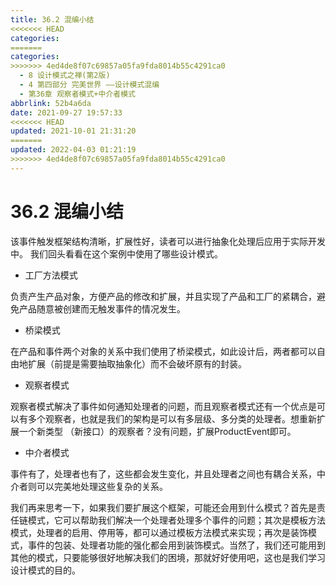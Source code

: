 ```yaml
---
title: 36.2 混编小结
<<<<<<< HEAD
categories:
=======
categories: 
>>>>>>> 4ed4de8f07c69857a05fa9fda8014b55c4291ca0
  - 8 设计模式之禅(第2版)
  - 4 第四部分 完美世界 ——设计模式混编
  - 第36章 观察者模式+中介者模式
abbrlink: 52b4a6da
date: 2021-09-27 19:57:33
<<<<<<< HEAD
updated: 2021-10-01 21:31:20
=======
updated: 2022-04-03 01:21:19
>>>>>>> 4ed4de8f07c69857a05fa9fda8014b55c4291ca0
---
```

# 36.2 混编小结
该事件触发框架结构清晰，扩展性好，读者可以进行抽象化处理后应用于实际开发中。 我们回头看看在这个案例中使用了哪些设计模式。
- 工厂方法模式

负责产生产品对象，方便产品的修改和扩展，并且实现了产品和工厂的紧耦合，避免产品随意被创建而无触发事件的情况发生。
- 桥梁模式

在产品和事件两个对象的关系中我们使用了桥梁模式，如此设计后，两者都可以自由地扩展（前提是需要抽取抽象化）而不会破坏原有的封装。
- 观察者模式

观察者模式解决了事件如何通知处理者的问题，而且观察者模式还有一个优点是可以有多个观察者，也就是我们的架构是可以有多层级、多分类的处理者。想重新扩展一个新类型 （新接口）的观察者？没有问题，扩展ProductEvent即可。
- 中介者模式

事件有了，处理者也有了，这些都会发生变化，并且处理者之间也有耦合关系，中介者则可以完美地处理这些复杂的关系。

我们再来思考一下，如果我们要扩展这个框架，可能还会用到什么模式？首先是责任链模式，它可以帮助我们解决一个处理者处理多个事件的问题；其次是模板方法模式，处理者的启用、停用等，都可以通过模板方法模式来实现；再次是装饰模式，事件的包装、处理者功能的强化都会用到装饰模式。当然了，我们还可能用到其他的模式，只要能够很好地解决我们的困境，那就好好使用吧，这也是我们学习设计模式的目的。
